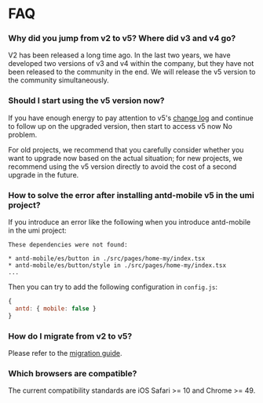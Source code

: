 # FAQ

### Why did you jump from v2 to v5? Where did v3 and v4 go?

V2 has been released a long time ago. In the last two years, we have developed two versions of v3 and v4 within the company, but they have not been released to the community in the end. We will release the v5 version to the community simultaneously.

### Should I start using the v5 version now?

If you have enough energy to pay attention to v5's [change log](https://github.com/ant-design/ant-design-mobile/releases) and continue to follow up on the upgraded version, then start to access v5 now No problem.

For old projects, we recommend that you carefully consider whether you want to upgrade now based on the actual situation; for new projects, we recommend using the v5 version directly to avoid the cost of a second upgrade in the future.

### How to solve the error after installing antd-mobile v5 in the umi project?

If you introduce an error like the following when you introduce antd-mobile in the umi project:

```
These dependencies were not found:

* antd-mobile/es/button in ./src/pages/home-my/index.tsx
* antd-mobile/es/button/style in ./src/pages/home-my/index.tsx
...
```

Then you can try to add the following configuration in `config.js`:

```js
{
  antd: { mobile: false }
}
```

### How do I migrate from v2 to v5?

Please refer to the [migration guide](./migration).

### Which browsers are compatible?

The current compatibility standards are iOS Safari >= 10 and Chrome >= 49.
